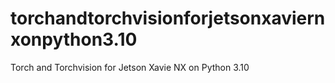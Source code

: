 # torchandtorchvisionforjetsonxaviernxonpython3.10
Torch and Torchvision for Jetson Xavie NX on Python 3.10
